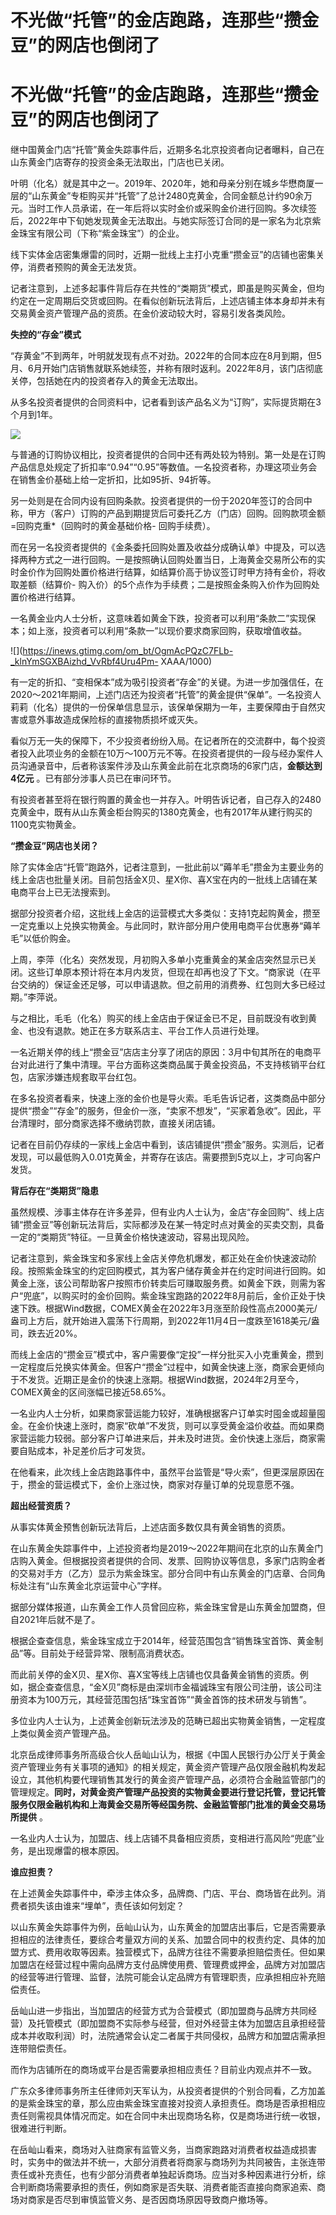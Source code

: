 # 不光做“托管”的金店跑路，连那些“攒金豆”的网店也倒闭了

# 不光做“托管”的金店跑路，连那些“攒金豆”的网店也倒闭了

继中国黄金门店“托管”黄金失踪事件后，近期多名北京投资者向记者曝料，自己在山东黄金门店寄存的投资金条无法取出，门店也已关闭。

叶明（化名）就是其中之一。2019年、2020年，她和母亲分别在城乡华懋商厦一层的“山东黄金”专柜购买并“托管”了总计2480克黄金，合同金额总计约90余万元。当时工作人员承诺，在一年后将以实时金价或采购金价进行回购。多次续签后，2022年中下旬她发现黄金无法取出。与她实际签订合同的是一家名为北京紫金珠宝有限公司（下称“紫金珠宝”）的企业。

线下实体金店密集爆雷的同时，近期一批线上主打小克重“攒金豆”的店铺也密集关停，消费者预购的黄金无法发货。

记者注意到，上述多起事件背后存在共性的“类期货”模式，即虽是购买黄金，但均约定在一定周期后交货或回购。在看似创新玩法背后，上述店铺主体本身却并未有交易黄金资产管理产品的资质。在金价波动较大时，容易引发各类风险。

**失控的“存金”模式**

“存黄金”不到两年，叶明就发现有点不对劲。2022年的合同本应在8月到期，但5月、6月开始门店销售就联系她续签，并称有限时返利。2022年8月，该门店彻底关停，包括她在内的投资者存入的黄金无法取出。

从多名投资者提供的合同资料中，记者看到该产品名义为“订购”，实际提货期在3个月到1年。

![](https://inews.gtimg.com/om_bt/OSdZ3iFqj8MWyGd0LdZop5M5khUlxhAdxy_oIOqVVfMyAAA/1000)

与普通的订购协议相比，投资者提供的合同中还有两处较为特别。第一处是在订购产品信息处规定了折扣率“0.94”“0.95”等数值。一名投资者称，办理这项业务会在销售金价基础上给一定折扣，比如95折、94折等。

另一处则是在合同内设有回购条款。投资者提供的一份于2020年签订的合同中称，甲方（客户）订购的产品到期提货后可委托乙方（门店）回购。回购款项金额=回购克重*（回购时的黄金基础价格-
回购手续费）。

而在另一名投资者提供的《金条委托回购处置及收益分成确认单》中提及，可以选择两种方式之一进行回购。一是按照确认回购处置当日，上海黄金交易所公布的实时金价作为回购处置价格进行结算，如结算价高于协议签订时甲方持有金价，将收取差额（结算价-
购入价）的5个点作为手续费；二是按照金条购入价作为回购处置价格进行结算。

一名黄金业内人士分析，这意味着如黄金下跌，投资者可以利用“条款二”实现保本；如上涨，投资者可以利用“条款一”以现价要求商家回购，获取增值收益。

![](https://inews.gtimg.com/om_bt/OgmAcPQzC7FLb-_klnYmSGXBAizhd_VvRbf4Uru4Pm-
XAAA/1000)

有一定的折扣、“变相保本”成为吸引投资者“存金”的关键。为进一步加强信任，在2020～2021年期间，上述门店还为投资者“托管”的黄金提供“保单”。一名投资人莉莉（化名）提供的一份保单信息显示，该保单保期为一年，主要保障由于自然灾害或意外事故造成保险标的直接物质损坏或灭失。

看似万无一失的保障下，不少投资者纷纷入局。在记者所在的交流群中，每个投资者投入此项业务的金额在10万～100万元不等。在投资者提供的一段与经办案件人员沟通录音中，后者称该案件涉及山东黄金此前在北京商场的6家门店，**金额达到4亿元**
。已有部分涉事人员已在审问环节。

有投资者甚至将在银行购置的黄金也一并存入。叶明告诉记者，自己存入的2480克黄金中，既有从山东黄金柜台购买的1380克黄金，也有2017年从建行购买的1100克实物黄金。

**“攒金豆”网店也关闭？**

除了实体金店“托管”跑路外，记者注意到，一批此前以“薅羊毛”攒金为主要业务的线上金店也批量关闭。目前包括金X贝、星X你、喜X宝在内的一批线上店铺在某电商平台上已无法搜索到。

据部分投资者介绍，这批线上金店的运营模式大多类似：支持1克起购黄金，攒至一定克重以上兑换实物黄金。与此同时，默许部分用户使用电商平台优惠券“薅羊毛”以低价购金。

上周，李萍（化名）突然发现，月初购入多单小克重黄金的某金店突然显示已关闭。这些订单原本预计将在本月内发货，但现在却再也没了下文。“商家说（在平台交纳的）保证金还足够，可以申请退款。但之前用的消费券、红包则大多已经过期。”李萍说。

与之相比，毛毛（化名）购买的线上金店由于保证金已不足，目前既没有收到黄金、也没有退款。她正在多方联系店主、平台工作人员进行处理。

一名近期关停的线上“攒金豆”店店主分享了闭店的原因：3月中旬其所在的电商平台对此进行了集中清理。平台方面称这类商品属于黄金投资品，不支持核销平台红包，店家涉嫌违规套取平台红包。

在多名投资者看来，快速上涨的金价也是导火索。毛毛告诉记者，这类商品中部分提供“攒金”“存金”的服务，但金价一涨，“卖家不想发”，“买家着急收”。因此，平台清理时，部分商家选择不缴纳罚款，直接关闭店铺。

记者在目前仍存续的一家线上金店中看到，该店铺提供“攒金”服务。实测后，记者发现，可以最低购入0.01克黄金，并寄存在该店。需要攒到5克以上，才可向客户发货。

**背后存在“类期货”隐患**

虽然规模、涉事主体存在许多差异，但有业内人士认为，金店“存金回购”、线上店铺“攒金豆”等创新玩法背后，实际都涉及在某一特定时点对黄金的买卖交割，具备一定的“类期货”特征。一旦黄金价格快速波动，容易出现风险。

记者注意到，紫金珠宝和多家线上金店关停危机爆发，都正处在金价快速波动阶段。按照紫金珠宝的约定回购模式，其为客户储存黄金并在约定时间进行回购。如黄金上涨，该公司帮助客户按照市价转卖后可赚取服务费。如黄金下跌，则需为客户“兜底”，以购买时的金价回购。紫金珠宝跑路的2022年8月前后，金价正处于快速下跌。根据Wind数据，COMEX黄金在2022年3月涨至阶段性高点2000美元/盎司上方后，就开始进入震荡下行周期，到2022年11月4日一度跌至1618美元/盎司，跌去近20%。

而线上金店的“攒金豆”模式中，客户需要像“定投”一样分批买入小克重黄金，攒到一定程度后兑换实体黄金。但客户“攒金”过程中，如黄金快速上涨，商家会更倾向于不发货。近期正是金价的快速上涨期。根据Wind数据，2024年2月至今，COMEX黄金的区间涨幅已接近58.65%。

一名业内人士分析，如果商家营运能力较好，准确根据客户订单实时囤金或超量囤金。在金价快速上涨时，商家“砍单”不发货，则可以享受黄金溢价收益。而如果商家营运能力较弱。部分客户订单进来后，并未及时进货。金价快速上涨后，商家需要自贴成本，补足差价后才可发货。

在他看来，此次线上金店跑路事件中，虽然平台监管是“导火索”，但更深层原因在于，攒金的营运模式下，金价上涨过快，商家对存量订单的兑现意愿不强。

**超出经营资质？**

从事实体黄金预售创新玩法背后，上述店面多数仅具有黄金销售的资质。

在山东黄金失踪事件中，上述投资者均是2019～2022年期间在北京的山东黄金门店购入黄金。但根据投资者提供的合同、发票、回购协议等信息，多家门店购金者的交易对手方（乙方）显示为紫金珠宝。部分合同中有山东黄金的门店章、合同角标处注有“山东黄金北京运营中心”字样。

据部分媒体报道，山东黄金工作人员曾回应称，紫金珠宝曾是山东黄金加盟商，但自2021年后就不是了。

根据企查查信息，紫金珠宝成立于2014年，经营范围包含“销售珠宝首饰、黄金制品”等。目前处于经营异常、限制高消费状态。

而此前关停的金X贝、星X你、喜X宝等线上店铺也仅具备黄金销售的资质。例如，据企查查信息，“金X贝”商标是由深圳市金福诚珠宝有限公司注册，该公司注册资本为100万元，其经营范围包括“珠宝首饰”“黄金首饰的技术研发与销售”。

多位业内人士认为，上述黄金创新玩法涉及的范畴已超出实物黄金销售，一定程度上类似黄金资产管理产品。

北京岳成律师事务所高级合伙人岳屾山认为，根据《中国人民银行办公厅关于黄金资产管理业务有关事项的通知》的相关规定，黄金资产管理产品仅限金融机构发起设立，其他机构要代理销售其发行的黄金资产管理产品，必须符合金融监管部门的管理规定。**同时，对黄金资产管理产品投资的实物黄金要进行登记托管，登记托管服务仅限金融机构和上海黄金交易所等经国务院、金融监管部门批准的黄金交易场所提供**
。

一名业内人士认为，加盟店、线上店铺不具备相应资质，变相进行高风险“兜底”业务，是出现爆雷的根本原因。

**谁应担责？**

在上述黄金失踪事件中，牵涉主体众多，品牌商、门店、平台、商场皆在此列。消费者损失该由谁来“埋单”，责任该如何划定？

以山东黄金失踪事件为例，岳屾山认为，山东黄金的加盟店出事后，它是否需要承担相应的法律责任，要综合考量双方间的关系、加盟合同中的权责约定、具体的加盟方式、费用收取等因素。独营模式下，品牌方往往不需要承担赔偿责任。但如果加盟店在经营过程中需向品牌方支付品牌使用费、管理费或押金，品牌方对加盟店的经营等进行管理、监督，法院可能会认定品牌方有管理职责，应承担相应补充赔偿责任。

岳屾山进一步指出，当加盟店的经营方式为合营模式（即加盟商与品牌方共同经营）及托管模式（即加盟商不实际参与经营，但对外经营主体为加盟店且承担经营成本并收取利润）时，法院通常会认定二者属于共同侵权，品牌方和加盟店需承担连带赔偿责任。

而作为店铺所在的商场或平台是否需要承担相应责任？目前业内观点并不一致。

广东众多律师事务所主任律师刘天军认为，从投资者提供的个别合同看，乙方加盖的是紫金珠宝的章，那么应由紫金珠宝直接对投资人承担责任。商场是否承担相应责任则需视具体情况而定。如在合同中未出现商场名称，仅是商场进行统一收银，很难进行判断。

在岳屾山看来，商场对入驻商家有监管义务，当商家跑路对消费者权益造成损害时，实务中的做法并不统一，大部分消费者将商家与商场列为共同被告，主张连带责任或补充责任，也有少部分消费者单独起诉商场。应当对多种因素进行分析，综合判断商场需要承担的责任，例如商家是否失联、消费者能否直接向商家追索、商场对商家是否尽到审慎监管义务、是否因商场原因导致商户撤场等。


